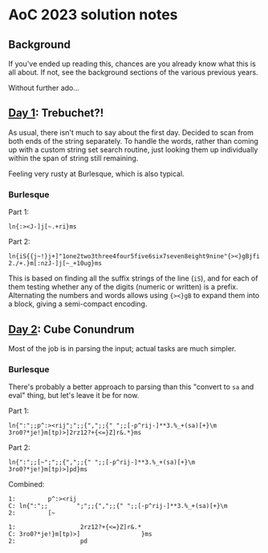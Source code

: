 # AoC 2023 solution notes

## Background

If you've ended up reading this, chances are you already know what this is all
about. If not, see the background sections of the various previous years.

Without further ado...

## [Day 1](https://adventofcode.com/2023/day/1): Trebuchet?!

As usual, there isn't much to say about the first day. Decided to scan from both
ends of the string separately. To handle the words, rather than coming up with a
custom string set search routine, just looking them up individually within the
span of string still remaining.

Feeling very rusty at Burlesque, which is also typical.

### Burlesque

Part 1:

```
ln{:><J-]j[~.+ri}ms
```

Part 2:

```
ln{iS{{j~!}j+]"1one2two3three4four5five6six7seven8eight9nine"{><}gBjfi
2./+.}m[:nzJ-]j[~_+10ug}ms
```

This is based on finding all the suffix strings of the line (`iS`), and for each
of them testing whether any of the digits (numeric or written) is a prefix.
Alternating the numbers and words allows using `{><}gB` to expand them into a
block, giving a semi-compact encoding.

## [Day 2](https://adventofcode.com/2023/day/2): Cube Conundrum

Most of the job is in parsing the input; actual tasks are much simpler.

### Burlesque

There's probably a better approach to parsing than this "convert to `sa` and
eval" thing, but let's leave it be for now.

Part 1:

```
ln{":";;p^:><rij";";;{",";;{" ";;[-p^rij-]**3.%_+(sa)[+}\m
3ro0?*je!}m[tp)>]2rz12?+{<=}Z]r&.*}ms
```

Part 2:

```
ln{":";;[~";";;{",";;{" ";;[-p^rij-]**3.%_+(sa)[+}\m
3ro0?*je!}m[tp)>]pd}ms
```

Combined:

```
1:         p^:><rij
C: ln{":";;        ";";;{",";;{" ";;[-p^rij-]**3.%_+(sa)[+}\m
2:         [~

1:                  2rz12?+{<=}Z]r&.*
C: 3ro0?*je!}m[tp)>]                 }ms
2:                  pd
```
